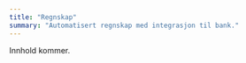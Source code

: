```yaml
---
title: "Regnskap"
summary: "Automatisert regnskap med integrasjon til bank."
---
```

Innhold kommer.
